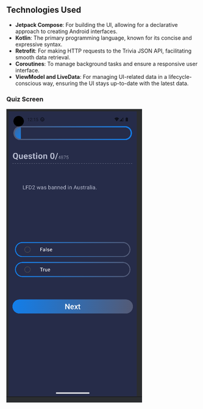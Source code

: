 ## Technologies Used

- **Jetpack Compose**: For building the UI, allowing for a declarative approach to creating Android interfaces.
- **Kotlin**: The primary programming language, known for its concise and expressive syntax.
- **Retrofit**: For making HTTP requests to the Trivia JSON API, facilitating smooth data retrieval.
- **Coroutines**: To manage background tasks and ensure a responsive user interface.
- **ViewModel and LiveData**: For managing UI-related data in a lifecycle-conscious way, ensuring the UI stays up-to-date with the latest data.

### Quiz Screen
![Quiz Screen](app/src/main/res/drawable/mainscreen.png)
